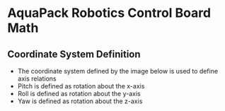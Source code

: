 # AquaPack Robotics Control Board Math

## Coordinate System Definition

- The coordinate system defined by the image below is used to define axis relations
- Pitch is defined as rotation about the x-axis
- Roll is defined as rotation about the y-axis
- Yaw is defined as rotation about the z-axis
